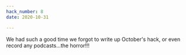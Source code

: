```yaml
---
hack_number: 8
date: 2020-10-31

---
```

We had such a good time we forgot to write up October's hack, or even record any podcasts...the horror!!!
